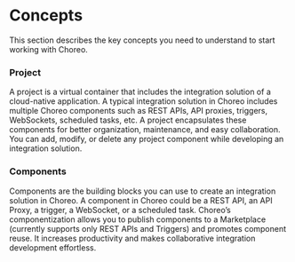# Concepts

This section describes the key concepts you need to understand to start working with Choreo.

### Project
A project is a virtual container that includes the integration solution of a cloud-native application. A typical integration solution in Choreo includes multiple Choreo components such as REST APIs, API proxies, triggers, WebSockets, scheduled tasks, etc. A project encapsulates these components for better organization, maintenance, and easy collaboration. You can add, modify, or delete any project component while developing an integration solution. 


### Components
Components are the building blocks you can use to create an integration solution in Choreo.  A component in Choreo could be a REST API, an API Proxy, a trigger, a WebSocket, or a scheduled task. Choreo’s componentization allows you to publish components to a Marketplace (currently supports only REST APIs and Triggers) and promotes component reuse. It increases productivity and makes collaborative integration development effortless.


